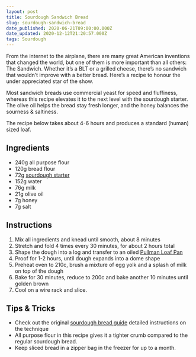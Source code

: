 ```yaml
---
layout: post
title: Sourdough Sandwich Bread
slug: sourdough-sandwich-bread
date_published: 2020-06-21T09:00:00.000Z
date_updated: 2020-12-12T21:20:57.000Z
tags: Sourdough
---
```


From the internet to the airplane, there are many great American inventions that changed the world, but one of them is more important than all others: The Sandwich. Whether it’s a BLT or a grilled cheese, there’s no sandwich that wouldn’t improve with a better bread. Here’s a recipe to honour the under appreciated star of the show.

Most sandwich breads use commercial yeast for speed and fluffiness, whereas this recipe elevates it to the next level with the sourdough starter. The olive oil helps the bread stay fresh longer, and the honey balances the sourness & saltiness.

The recipe below takes about 4-6 hours and produces a standard (human) sized loaf.

## Ingredients

- 240g all purpose flour
- 120g bread flour
- 72g [sourdough starter](__GHOST_URL__/sourdough-starter-guide/)
- 152g water
- 76g milk
- 21g olive oil
- 7g honey
- 7g salt

## Instructions

1. Mix all ingredients and knead until smooth, about 8 minutes
2. Stretch and fold 4 times every 30 minutes, for about 2 hours total
3. Shape the dough into a log and transfer to an oiled [Pullman Loaf Pan](https://www.amazon.com/Cuisinart-AMB-9LP-Classic-Nonstick-Bakeware/dp/B0000ULZY0)
4. Proof for 1-2 hours, until dough expands into a dome shape
5. Preheat oven to 210c, brush a mixture of egg yolk and a splash of milk on top of the dough
6. Bake for 30 minutes, reduce to 200c and bake another 10 minutes until golden brown
7. Cool on a wire rack and slice.

## Tips & Tricks

- Check out the original [sourdough bread guide](__GHOST_URL__/sourdough-bread-guide/) detailed instructions on the technique
- All purpose flour in this recipe gives it a tighter crumb compared to the regular sourdough bread.
- Keep sliced bread in a zipper bag in the freezer for up to a month.
